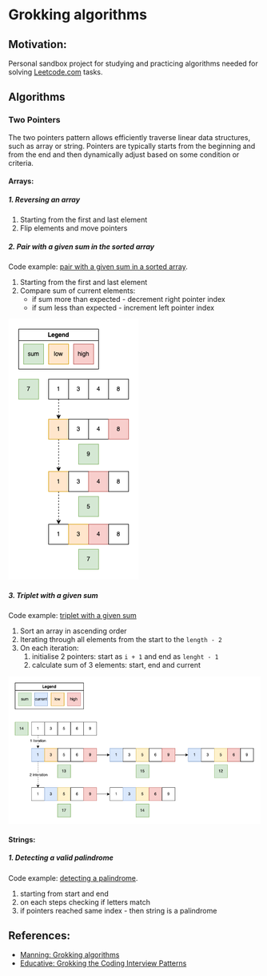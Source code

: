 # Grokking algorithms

## Motivation:

Personal sandbox project for studying and practicing algorithms needed for
solving [Leetcode.com](https://leetcode.com) tasks.

## Algorithms

### Two Pointers

The two pointers pattern allows efficiently traverse linear data structures, such as array or
string. Pointers are typically starts from the beginning and from the end and then dynamically
adjust based on some condition or criteria.

#### Arrays:

##### 1. Reversing an array

1. Starting from the first and last element
2. Flip elements and move pointers

##### 2. Pair with a given sum in the sorted array

Code
example: [pair with a given sum in a sorted array](src/test/java/arrays/TwoPointersPairSum.java).

1. Starting from the first and last element
2. Compare sum of current elements:
    - if sum more than expected - decrement right pointer index
    - if sum less than expected - increment left pointer index

![TwoPointers - sum of tuple.drawio.png](diagrams%2FTwoPointers%20-%20sum%20of%20tuple.drawio.png)

##### 3. Triplet with a given sum

Code example: [triplet with a given sum](src/test/java/arrays/TwoPointersTripletSum.java)

1. Sort an array in ascending order
2. Iterating through all elements from the start to the `length - 2`
3. On each iteration:
    1. initialise 2 pointers: start as `i + 1` and end as `lenght - 1`
    2. calculate sum of 3 elements: start, end and current

![TwoPointers - sum of triple.drawio.png](diagrams/TwoPointers%20-%20sum%20of%20triple.drawio.png)

#### Strings:

##### 1. Detecting a valid palindrome

Code example: [detecting a palindrome](src/test/java/strings/TwoPointersPalindrome.java).

1. starting from start and end
2. on each steps checking if letters match
3. if pointers reached same index - then string is a palindrome

## References:

- [Manning: Grokking algorithms](https://www.manning.com/books/grokking-algorithms)
- [Educative: Grokking the Coding Interview Patterns](https://www.educative.io/courses/grokking-coding-interview)
